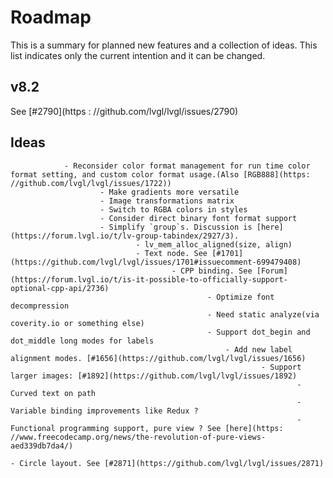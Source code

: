 # Roadmap

This is a summary for planned new features and a collection of ideas.
This list indicates only the current intention and it can be changed.

## v8.2
See [#2790](https : //github.com/lvgl/lvgl/issues/2790)

## Ideas
				- Reconsider color format management for run time color format setting, and custom color format usage.(Also [RGB888](https: //github.com/lvgl/lvgl/issues/1722))
						- Make gradients more versatile
						- Image transformations matrix
						- Switch to RGBA colors in styles
						- Consider direct binary font format support
						- Simplify `group`s. Discussion is [here](https://forum.lvgl.io/t/lv-group-tabindex/2927/3).
								- lv_mem_alloc_aligned(size, align)
								- Text node. See [#1701](https://github.com/lvgl/lvgl/issues/1701#issuecomment-699479408)
										- CPP binding. See [Forum](https://forum.lvgl.io/t/is-it-possible-to-officially-support-optional-cpp-api/2736)
												- Optimize font decompression
												- Need static analyze(via coverity.io or something else)
												- Support dot_begin and dot_middle long modes for labels
													- Add new label alignment modes. [#1656](https://github.com/lvgl/lvgl/issues/1656)
															- Support larger images: [#1892](https://github.com/lvgl/lvgl/issues/1892)
																	- Curved text on path
																	- Variable binding improvements like Redux ?
																	- Functional programming support, pure view ? See [here](https: //www.freecodecamp.org/news/the-revolution-of-pure-views-aed339db7da4/)
																			- Circle layout. See [#2871](https://github.com/lvgl/lvgl/issues/2871)
